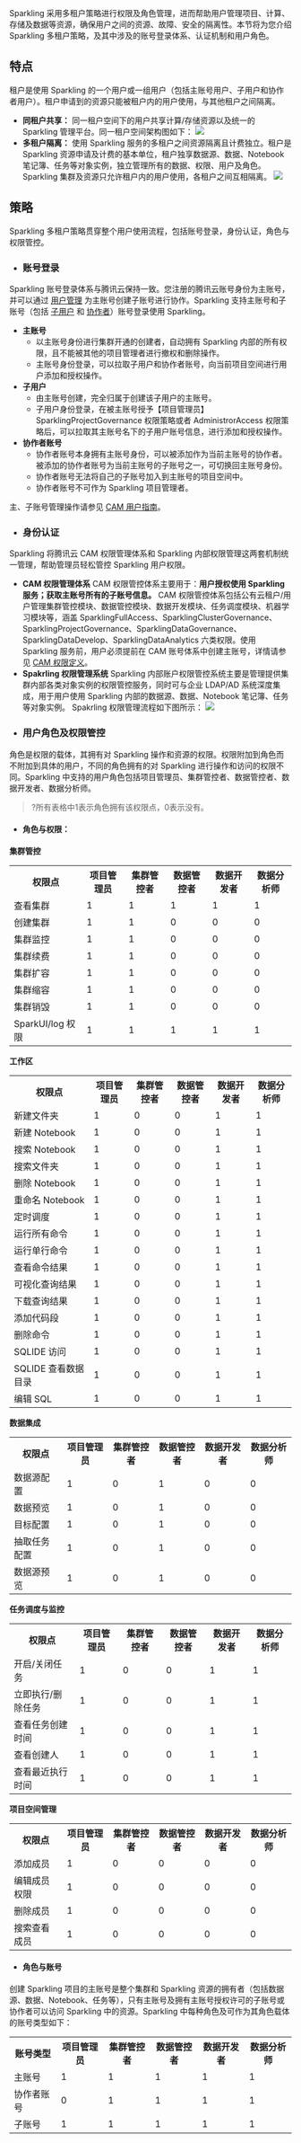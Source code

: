 Sparkling 采用多租户策略进行权限及角色管理，进而帮助用户管理项目、计算、存储及数据等资源，确保用户之间的资源、故障、安全的隔离性。本节将为您介绍 Sparkling 多租户策略，及其中涉及的账号登录体系、认证机制和用户角色。

## 特点

租户是使用 Sparkling 的一个用户或一组用户（包括主账号用户、子用户和协作者用户）。租户申请到的资源只能被租户内的用户使用，与其他租户之间隔离。

- **同租户共享：**
  同一租户空间下的用户共享计算/存储资源以及统一的 Sparkling 管理平台。同一租户空间架构图如下：
  ![](https://main.qcloudimg.com/raw/862eb48b79321d0a98a8e230fcf03c9e.png)
- **多租户隔离：**
  使用 Sparkling 服务的多租户之间资源隔离且计费独立。租户是 Sparkling 资源申请及计费的基本单位，租户独享数据源、数据、Notebook 笔记簿、任务等对象实例，独立管理所有的数据、权限、用户及角色。Sparkling 集群及资源只允许租户内的用户使用，各租户之间互相隔离。
  ![](https://main.qcloudimg.com/raw/faf65ba381e1f74720804a4e55db0c68.jpg)

## 策略
Sparkling 多租户策略贯穿整个用户使用流程，包括账号登录，身份认证，角色与权限管控。

* ### 账号登录
Sparkling 账号登录体系与腾讯云保持一致。您注册的腾讯云账号身份为主账号，并可以通过 [用户管理](https://console.cloud.tencent.com/cam) 为主账号创建子账号进行协作。Sparkling 支持主账号和子账号（包括 [子用户](https://cloud.tencent.com/document/product/598/13674) 和 [协作者](https://cloud.tencent.com/document/product/598/13666)）账号登录使用 Sparkling。
 - **主账号**
   -   以主账号身份进行集群开通的创建者，自动拥有 Sparkling 内部的所有权限，且不能被其他的项目管理者进行撤权和删除操作。
   - 主账号身份登录，可以拉取子用户和协作者账号，向当前项目空间进行用户添加和授权操作。
 - **子用户**
   - 由主账号创建，完全归属于创建该子用户的主账号。
   - 子用户身份登录，在被主账号授予【项目管理员】SparklingProjectGovernance 权限策略或者 AdministrorAccess 权限策略后，可以拉取其主账号名下的子用户账号信息，进行添加和授权操作。
 - **协作者账号**
   - 协作者账号本身拥有主账号身份，可以被添加作为当前主账号的协作者。被添加的协作者账号为当前主账号的子账号之一，可切换回主账号身份。
   - 协作者账号无法将自己的子账号加入到主账号的项目空间中。
   - 协作者账号不可作为 Sparkling 项目管理者。

 主、子账号管理操作请参见 [CAM 用户指南](https://cloud.tencent.com/document/product/598/13665)。

* ### 身份认证
Sparkling 将腾讯云 CAM 权限管理体系和 Sparkling 内部权限管理这两套机制统一管理，帮助管理员轻松管控 Sparkling 用户权限。
 - **CAM 权限管理体系**
 CAM 权限管控体系主要用于：**用户授权使用 Sparkling 服务；获取主账号所有的子账号信息。**
 CAM 权限管控体系包括公有云租户/用户管理集群管控模块、数据管控模块、数据开发模块、任务调度模块、机器学习模块等，涵盖 SparklingFullAccess、SparklingClusterGovernance、SparklingProjectGovernance、SparklingDataGovernance、SparklingDataDevelop、SparklingDataAnalytics 六类权限。使用 Sparkling 服务前，用户必须提前在 CAM 账号体系中创建主账号，详情请参见 [CAM 权限定义](https://cloud.tencent.com/document/product/598/10600)。
  - **Spakrling 权限管理系统**
   Sparkling 内部账户权限管控系统主要是管理提供集群内部各类对象实例的权限管控服务，同时可与企业 LDAP/AD 系统深度集成，用于用户使用 Sparkling 内部的数据源、数据、Notebook 笔记簿、任务等对象实例。
	 Spakrling 权限管理流程如下图所示：
  ![](https://main.qcloudimg.com/raw/b7b798b6fd358f4db38744db0e651d0f.png)


* ### 用户角色及权限管控
角色是权限的载体，其拥有对 Sparkling 操作和资源的权限。权限附加到角色而不附加到具体的用户，不同的角色拥有的对 Sparkling 进行操作和访问的权限不同。Sparkling 中支持的用户角色包括项目管理员、集群管控者、数据管控者、数据开发者、数据分析师。
>?所有表格中1表示角色拥有该权限点，0表示没有。

 * #### **角色与权限：**
**集群管控**
<table>
<tr>
<th>权限点</th>
<th>项目管理员</th>
<th> 集群管控者</th>
<th>数据管控者</th>
<th>数据开发者</th>
<th>数据分析师</th>
</tr>
<tr>
<td>查看集群</td>
<td>1</td>
<td>1</td>
<td>1</td>
<td>1</td>
<td>1</td>
</tr>
<tr>
<td>创建集群</td>
<td>1</td>
<td>1</td>
<td>0</td>
<td>0</td>
<td>0</td>
</tr>
<tr>
<td>集群监控</td>
<td>1</td>
<td>1</td>
<td>0</td>
<td>0</td>
<td>0</td>
</tr>
<tr>
<td>集群续费</td>
<td>1</td>
<td>1</td>
<td>0</td>
<td>0</td>
<td>0</td>
</tr>
<tr>
<td>集群扩容</td>
<td>1</td>
<td>1</td>
<td>0</td>
<td>0</td>
<td>0</td>
</tr>
<tr>
<td>集群缩容</td>
<td>1</td>
<td>1</td>
<td>0</td>
<td>0</td>
<td>0</td>
</tr>
<tr>
<td>集群销毁</td>
<td>1</td>
<td>1</td>
<td>0</td>
<td>0</td>
<td>0</td>
</tr>
<tr>
<td>SparkUI/log 权限 </td>
<td>1</td>
<td>1</td>
<td>1</td>
<td>1</td>
<td>1</td>
</tr>
</table>

   **工作区**
<table>
<tr>
<th>权限点</th>
<th>项目管理员</th>
<th> 集群管控者</th>
<th>数据管控者</th>
<th>数据开发者</th>
<th>数据分析师</th>
</tr>
<tr>
<td>新建文件夹</td>
<td>1</td>
<td>0</td>
<td>0</td>
<td>1</td>
<td>1</td>
</tr>
<tr>
<td>新建 Notebook </td>
<td>1</td>
<td>0</td>
<td>0</td>
<td>1</td>
<td>1</td>
</tr>
<tr>
<td>搜索 Notebook</td>
<td>1</td>
<td>0</td>
<td>0</td>
<td>1</td>
<td>1</td>
</tr>
<tr>
<td>搜索文件夹	</td>
<td>1</td>
<td>0</td>
<td>0</td>
<td>1</td>
<td>1</td>
</tr>
<tr>
<td>删除 Notebook</td>
<td>1</td>
<td>0</td>
<td>0</td>
<td>1</td>
<td>1</td>
</tr>
<tr>
<td>重命名 Notebook</td>
<td>1</td>
<td>0</td>
<td>0</td>
<td>1</td>
<td>1</td>
</tr>
<tr>
<td>定时调度</td>
<td>1</td>
<td>0</td>
<td>0</td>
<td>1</td>
<td>1</td>
</tr>
<tr>
<td>运行所有命令</td>
<td>1</td>
<td>0</td>
<td>0</td>
<td>1</td>
<td>1</td>
</tr>
<tr>
<td>运行单行命令	</td>
<td>1</td>
<td>0</td>
<td>0</td>
<td>1</td>
<td>1</td>
</tr>
<tr>
<td>查看命令结果</td>
<td>1</td>
<td>0</td>
<td>0</td>
<td>1</td>
<td>1</td>
</tr>
<tr>
<td>可视化查询结果</td>
<td>1</td>
<td>0</td>
<td>0</td>
<td>1</td>
<td>1</td>
</tr>
<tr>
<td>下载查询结果</td>
<td>1</td>
<td>0</td>
<td>0</td>
<td>1</td>
<td>1</td>
</tr>
<tr>
<td>添加代码段</td>
<td>1</td>
<td>0</td>
<td>0</td>
<td>1</td>
<td>1</td>
</tr>
<tr>
<td>删除命令</td>
<td>1</td>
<td>0</td>
<td>0</td>
<td>1</td>
<td>1</td>
</tr>
<tr>
<td>SQLIDE 访问</td>
<td>1</td>
<td>0</td>
<td>0</td>
<td>1</td>
<td>1</td>
</tr>
<tr>
<td>SQLIDE 查看数据目录</td>
<td>1</td>
<td>0</td>
<td>0</td>
<td>1</td>
<td>1</td>
</tr>
<tr>
<td>编辑 SQL</td>
<td>1</td>
<td>0</td>
<td>0</td>
<td>1</td>
<td>1</td>
</tr>
</table>

   **数据集成**
<table>
<tr>
<th>权限点</th>
<th>项目管理员</th>
<th> 集群管控者</th>
<th>数据管控者</th>
<th>数据开发者</th>
<th>数据分析师</th>
</tr>
<tr>
<td>数据源配置</td>
<td>1</td>
<td>0</td>
<td>1</td>
<td>0</td>
<td>0</td>
</tr>
<td>数据预览</td>
<td>1</td>
<td>0</td>
<td>1</td>
<td>0</td>
<td>0</td>
</tr>
<td>目标配置</td>
<td>1</td>
<td>0</td>
<td>1</td>
<td>0</td>
<td>0</td>
</tr>
<td>抽取任务配置</td>
<td>1</td>
<td>0</td>
<td>1</td>
<td>0</td>
<td>0</td>
</tr>
<td>数据源预览</td>
<td>1</td>
<td>0</td>
<td>1</td>
<td>0</td>
<td>0</td>
</tr>
</table>

   **任务调度与监控**
<table>
<tr>
<th>权限点</th>
<th>项目管理员</th>
<th> 集群管控者</th>
<th>数据管控者</th>
<th>数据开发者</th>
<th>数据分析师</th>
</tr>
<tr>
<td>开启/关闭任务</td>
<td>1</td>
<td>0</td>
<td>0</td>
<td>1</td>
<td>1</td>
</tr>
<td>立即执行/删除任务</td>
<td>1</td>
<td>0</td>
<td>0</td>
<td>1</td>
<td>1</td>
</tr>
<td>查看任务创建时间</td>
<td>1</td>
<td>0</td>
<td>0</td>
<td>1</td>
<td>1</td>
</tr>
<td>查看创建人</td>
<td>1</td>
<td>0</td>
<td>0</td>
<td>1</td>
<td>1</td>
</tr>
<td>查看最近执行时间</td>
<td>1</td>
<td>0</td>
<td>0</td>
<td>1</td>
<td>1</td>
</tr>
</table>

   **项目空间管理**
<table>
<tr>
<th>权限点</th>
<th>项目管理员</th>
<th> 集群管控者</th>
<th>数据管控者</th>
<th>数据开发者</th>
<th>数据分析师</th>
</tr>
<tr>
<td>添加成员</td>
<td>1</td>
<td>0</td>
<td>0</td>
<td>0</td>
<td>0</td>
</tr>
<td>编辑成员权限</td>
<td>1</td>
<td>0</td>
<td>0</td>
<td>0</td>
<td>0</td>
</tr>
<td>删除成员</td>
<td>1</td>
<td>0</td>
<td>0</td>
<td>0</td>
<td>0</td>
</tr>
<td>搜索查看成员</td>
<td>1</td>
<td>0</td>
<td>0</td>
<td>0</td>
<td>0</td>
</tr>
</table>

 * #### **角色与账号**
创建 Sparkling 项目的主账号是整个集群和 Sparkling 资源的拥有者（包括数据源、数据、Notebook、任务等），只有主账号及拥有主账号授权许可的子账号或协作者可以访问 Sparkling 中的资源。Sparkling 中每种角色及可作为其角色载体的账号类型如下：
<table>
<tr>
<th>账号类型</th>
<th>项目管理员</th>
<th> 集群管控者</th>
<th>数据管控者</th>
<th>数据开发者</th>
<th>数据分析师</th>
</tr>
<tr>
<td>主账号</td>
<td>1</td>
<td>1</td>
<td>1</td>
<td>1</td>
<td>1</td>
</tr>
<td>协作者账号</td>
<td>0</td>
<td>1</td>
<td>1</td>
<td>1</td>
<td>1</td>
</tr>
<td>子账号</td>
<td>1</td>
<td>1</td>
<td>1</td>
<td>1</td>
<td>1</td>
</tr>
</table>
